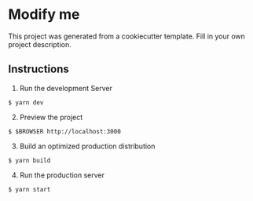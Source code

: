 # Modify me

This project was generated from a cookiecutter template.
Fill in your own project description.


## Instructions

1. Run the development Server

```
$ yarn dev
```

2. Preview the project

```
$ $BROWSER http://localhost:3000
```

3. Build an optimized production distribution

```
$ yarn build
```

4. Run the production server

```
$ yarn start
```
